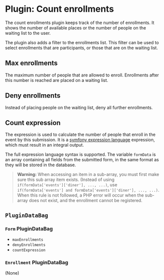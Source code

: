 # Plugin: Count enrollments

The count enrollments plugin keeps track of the number of enrollments.
It shows the number of available places or the number of people on the waiting list to the user.

The plugin also adds a filter to the enrollments list. This filter can be used to select enrollments that are participants, 
or those that are on the waiting list.

## Max enrollments

The maximum number of people that are allowed to enroll.
Enrollments after this number is reached are placed on a waiting list.

## Deny enrollments

Instead of placing people on the waiting list, deny all further enrollments.

## Count expression

The expression is used to calculate the number of people that enroll in the event by this submission.
It is a [symfony expression language](http://symfony.com/doc/current/components/expression_language/syntax.html) expression,
which must result in an integral output.

The full expression language syntax is supported.
The variable `formData` is an array containing all fields from the submitted form, in the same format as they will be stored in the database.

> **Warning:** When accessing an item in a sub-array, you must first make sure this sub array item exists.
> (Instead of using `if(formData['events']['diner'], ..., ...)`, use `if(formData['events'] and formData['events']['diner'], ..., ...)`.
> When this rule is not followed, a PHP error will occur when the sub-array does not exist, and the enrollment cannot be registered.

## `PluginDataBag`

### `Form` PluginDataBag

 * `maxEnrollments`
 * `denyEnrollments`
 * `countExpression`

### `Enrollment` PluginDataBag

(None)
